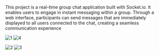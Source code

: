 This project is a real-time group chat application built with Socket.io. It enables users to engage in instant messaging within a group. Through a web interface, participants can send messages that are immediately displayed to all users connected to the chat, creating a seamless communication experience




![1](https://github.com/pavandoescode/Chat-App_-Socket.IO-/assets/109412992/09b2e1c4-28ac-4c65-a862-1cdd1f45232c)
![4](https://github.com/pavandoescode/Chat-App_-Socket.IO-/assets/109412992/3f002d86-8205-44d9-9d80-127fe9765ce0)


![2](https://github.com/pavandoescode/Chat-App_-Socket.IO-/assets/109412992/fc7dae51-6b39-464a-a2a6-b6bbe4e14f6d)
![3](https://github.com/pavandoescode/Chat-App_-Socket.IO-/assets/109412992/ea49f663-4bd4-45b3-a72f-7caeed59135d)
